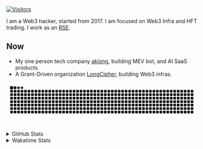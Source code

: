 <!-- markdownlint-disable MD041 MD010 MD033 -->
[![Visitors](https://api.visitorbadge.io/api/daily?path=Akagi201%2FAkagi201&label=Visitors%20Today&countColor=%2337d67a)](https://visitorbadge.io/status?path=Akagi201%2FAkagi201)

I am a Web3 hacker, started from 2017. I am focused on Web3 Infra and HFT trading.
I work as an [RSE](https://us-rse.org/about/what-is-an-rse/).

## Now

* My one person tech company [akjong](https://github.com/akjong), building MEV bot, and AI SaaS products.
* A Grant-Driven organization [LongCipher](https://github.com/longcipher), building Web3 infras.

[![github contribution grid snake animation](https://raw.githubusercontent.com/Akagi201/Akagi201/output/github-contribution-grid-snake.svg#gh-light-mode-only)](https://github.com/Akagi201)

<details>
<summary>GitHub Stats</summary>
  <a href="https://github.com/Akagi201"><img alt="Profile Detail" src="https://raw.githubusercontent.com/Akagi201/Akagi201/master/profile-summary-card-output/dracula/0-profile-details.svg" /></a>
  <a href="https://github.com/Akagi201"><img alt="Github Stats" src="https://raw.githubusercontent.com/Akagi201/Akagi201/master/profile-summary-card-output/dracula/3-stats.svg" /></a>
  <a href="https://github.com/Akagi201"><img alt="Lang By Commits" src="https://raw.githubusercontent.com/Akagi201/Akagi201/master/profile-summary-card-output/dracula/2-most-commit-language.svg" /></a>
</details>

<details>
<summary>Wakatime Stats</summary>
<br>

<!--START_SECTION:waka-->

```txt
From: 21 February 2025 - To: 28 February 2025

Total Time: 38 hrs 35 mins

Other              23 hrs 51 mins  ███████████████▒░░░░░░░░░   61.80 %
Rust               6 hrs 20 mins   ████░░░░░░░░░░░░░░░░░░░░░   16.41 %
sh                 2 hrs 32 mins   █▓░░░░░░░░░░░░░░░░░░░░░░░   06.56 %
Python             1 hr 19 mins    █░░░░░░░░░░░░░░░░░░░░░░░░   03.44 %
Markdown           1 hr 13 mins    ▓░░░░░░░░░░░░░░░░░░░░░░░░   03.18 %
TOML               58 mins         ▓░░░░░░░░░░░░░░░░░░░░░░░░   02.53 %
Go                 30 mins         ▒░░░░░░░░░░░░░░░░░░░░░░░░   01.33 %
Git Config         30 mins         ▒░░░░░░░░░░░░░░░░░░░░░░░░   01.31 %
XML                20 mins         ▒░░░░░░░░░░░░░░░░░░░░░░░░   00.91 %
TypeScript         12 mins         ░░░░░░░░░░░░░░░░░░░░░░░░░   00.54 %
```

<!--END_SECTION:waka-->

</details>
